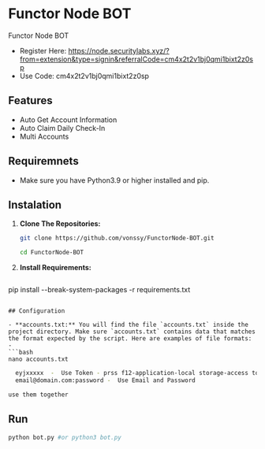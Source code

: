 # Functor Node BOT
Functor Node BOT

- Register Here: https://node.securitylabs.xyz/?from=extension&type=signin&referralCode=cm4x2t2v1bj0qmi1bixt2z0sp
- Use Code: cm4x2t2v1bj0qmi1bixt2z0sp

## Features

  - Auto Get Account Information
  - Auto Claim Daily Check-In
  - Multi Accounts

## Requiremnets

- Make sure you have Python3.9 or higher installed and pip.

## Instalation

1. **Clone The Repositories:**
   ```bash
   git clone https://github.com/vonssy/FunctorNode-BOT.git
   ```
   ```bash
   cd FunctorNode-BOT
   ```

2. **Install Requirements:**
   ```bash
pip install --break-system-packages -r requirements.txt
   ```

## Configuration

- **accounts.txt:** You will find the file `accounts.txt` inside the project directory. Make sure `accounts.txt` contains data that matches the format expected by the script. Here are examples of file formats:
-
   ```bash
nano accounts.txt
   ```
  ```bash
    eyjxxxxx  -  Use Token - prss f12-application-local storage-access token
    email@domain.com:password -  Use Email and Password

  use them together
  ```

## Run

```bash
python bot.py #or python3 bot.py
```




